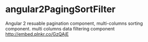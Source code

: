 # angular2PagingSortFilter
Angular 2 resuable pagination component, multi-columns sorting component. multi columns data filtering component
http://embed.plnkr.co/GzQAjE
